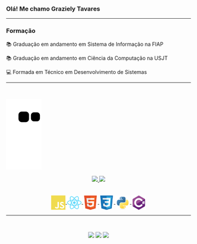 ### Olá! Me chamo Graziely Tavares
<hr>
<div>

<h3>Formação</h3>
<p> 📚 Graduação em andamento em Sistema de Informação na FIAP<p>
<p> 📚 Graduação em andamento em Ciência da Computação na USJT<p>
<p> 💻 Formada em Técnico em Desenvolvimento de Sistemas <p>


</div>

<hr>
<br>

 ![Snake animation](https://github.com/GrazielyTavares/GrazielyTavares/blob/output/github-contribution-grid-snake.svg)

<div align="center">
  <a href="https://github.com/GrazielyTavares">
  <img height="160em" src="https://github-readme-stats.vercel.app/api?username=GrazielyTavares&show_icons=true&theme=tokyonight&include_all_commits=true&count_private=true"/>
  <img height="140em" src="https://github-readme-stats.vercel.app/api/top-langs/?username=GrazielyTavares&layout=compact&langs_count=7&theme=tokyonight"/>
</div>

<br>
<div style="display: inline_block" align="center"><br>
  <img align="center"  height="40" width="40" src="https://raw.githubusercontent.com/devicons/devicon/master/icons/javascript/javascript-plain.svg">
  <img align="center"  height="40" width="40" src="https://raw.githubusercontent.com/devicons/devicon/master/icons/react/react-original.svg">
  <img align="center"  height="40" width="40" src="https://raw.githubusercontent.com/devicons/devicon/master/icons/html5/html5-original.svg">
  <img align="center"  height="40" width="40" src="https://raw.githubusercontent.com/devicons/devicon/master/icons/css3/css3-original.svg">
  <img align="center"  height="40" width="40" src="https://raw.githubusercontent.com/devicons/devicon/master/icons/python/python-original.svg">
  <img align="center"  height="40" width="40" src="https://raw.githubusercontent.com/devicons/devicon/master/icons/csharp/csharp-original.svg">


  <br>
  <hr>
  <br>
  
  <a href="https://instagram.com/grazi.tds" target="_blank"><img src="https://img.shields.io/badge/-Instagram-%23E4405F?style=for-the-badge&logo=instagram&logoColor=white" target="_blank"></a>
  <a href = "mailto:contatograzitds2005.com"><img src="https://img.shields.io/badge/-Gmail-%23333?style=for-the-badge&logo=gmail&logoColor=white" target="_blank"></a>
  <a href="https:https://www.linkedin.com/in/grazi-tavares-094007231" target="_blank"><img src="https://img.shields.io/badge/-LinkedIn-%230077B5?style=for-the-badge&logo=linkedin&logoColor=white" target="_blank"></a> 
  

